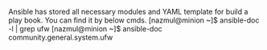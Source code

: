 Ansible has stored all necessary modules and YAML template for build a play book.
You can find it by below cmds.
[nazmul@minion ~]$ ansible-doc -l | grep ufw
[nazmul@minion ~]$ ansible-doc community.general.system.ufw
